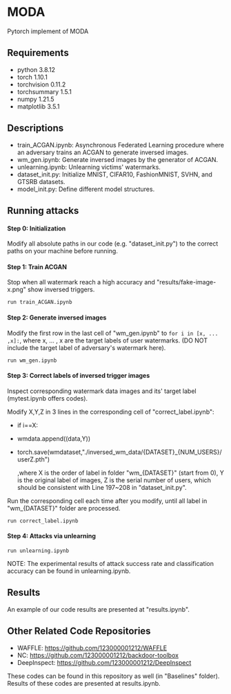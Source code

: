 # MODA
 Pytorch implement of MODA

## Requirements

- python 3.8.12
- torch 1.10.1
- torchvision 0.11.2
- torchsummary 1.5.1
- numpy 1.21.5
- matplotlib 3.5.1

## Descriptions

- train_ACGAN.ipynb: Asynchronous Federated Learning procedure where an adversary trains an ACGAN to generate inversed images.
- wm_gen.ipynb: Generate inversed images by the generator of ACGAN.
- unlearning.ipynb: Unlearning victims' watermarks.
- dataset_init.py: Initialize MNIST, CIFAR10, FashionMNIST, SVHN, and GTSRB datasets.
- model_init.py: Define different model structures.

## Running attacks

#### Step 0: Initialization

Modify all absolute paths in our code (e.g. "dataset_init.py") to the correct paths on your machine before running.

#### Step 1: Train ACGAN

Stop when all watermark reach a high accuracy and "results/fake-image-x.png" show inversed triggers.

~~~
run train_ACGAN.ipynb
~~~

#### Step 2: Generate inversed images

Modify the first row in the last cell of "wm_gen.ipynb" to `for i in [x, ... ,x]:`, where x, ... , x are the target labels of user watermarks. (DO NOT include the target label of adversary's watermark here).

~~~
run wm_gen.ipynb
~~~

#### Step 3: Correct labels of inversed trigger images

Inspect corresponding watermark data images and its' target label (mytest.ipynb offers codes). 

Modify X,Y,Z in 3 lines in the corresponding  cell of "correct_label.ipynb": 

- if i==X:

- wmdata.append((data,Y))

- torch.save(wmdataset,"./inversed_wm_data/{DATASET}_{NUM_USERS}/userZ.pth")

  ,where X is the order of label in folder "wm_{DATASET}" (start from 0), Y is the original label of images, Z is the serial number of users, which should be consistent with Line 197~208 in "dataset_init.py".

Run the corresponding cell each time after you modify, until all label in "wm_{DATASET}" folder are processed.

```
run correct_label.ipynb
```

#### Step 4: Attacks via unlearning

~~~
run unlearning.ipynb
~~~

NOTE: The experimental results of attack success rate and classification accuracy can be found in unlearning.ipynb.

## Results

An example of our code results are presented at "results.ipynb".

## Other Related Code Repositories

- WAFFLE: https://github.com/123000001212/WAFFLE
- NC: https://github.com/123000001212/backdoor-toolbox
- DeepInspect: https://github.com/123000001212/DeepInspect


These codes can be found in this repository as well (in "Baselines" folder). Results of these codes are presented at results.ipynb. 